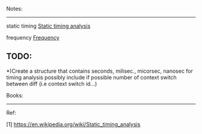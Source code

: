 Notes:

-------
static timing [Static timing analysis](https://en.wikipedia.org/wiki/Static_timing_analysis)

frequency [Frequency](https://en.wikipedia.org/wiki/Frequency)


TODO:
-------
*)Create a structure that contains seconds, milisec., micorsec, nanosec for timing analysis possibly include if possible number of context switch between diff (i.e context switch id...)


Books:

------

Ref:

[1] https://en.wikipedia.org/wiki/Static_timing_analysis
